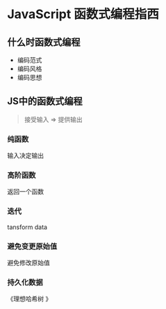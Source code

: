 # JavaScript 函数式编程指西

## 什么时函数式编程
- 编码范式
- 编码风格
- 编码思想

## JS中的函数式编程
> 接受输入 => 提供输出

### 纯函数
输入决定输出
### 高阶函数
返回一个函数

### 迭代
tansform data

### 避免变更原始值
避免修改原始值

### 持久化数据

《理想哈希树 》





